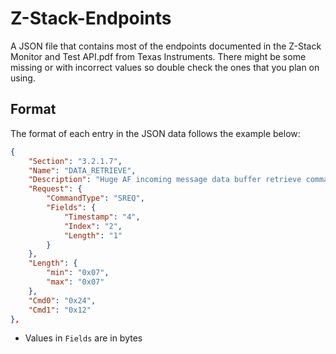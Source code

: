# Z-Stack-Endpoints
A JSON file that contains most of the endpoints documented in the Z-Stack Monitor and Test API.pdf from Texas Instruments. There might be some missing or with incorrect values so double check the ones that you plan on using.


## Format
The format of each entry in the JSON data follows the example below:
```json
{
    "Section": "3.2.1.7",
    "Name": "DATA_RETRIEVE",
    "Description": "Huge AF incoming message data buffer retrieve command.",
    "Request": {
        "CommandType": "SREQ",
        "Fields": {
            "Timestamp": "4",
            "Index": "2",
            "Length": "1"
        }
    },
    "Length": {
        "min": "0x07",
        "max": "0x07"
    },
    "Cmd0": "0x24",
    "Cmd1": "0x12"
},
```
- Values in `Fields` are in bytes
